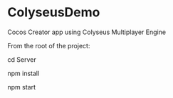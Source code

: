 # ColyseusDemo
Cocos Creator app using Colyseus Multiplayer Engine

From the root of the project:

cd Server

npm install

npm start
